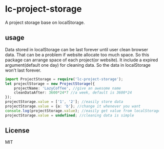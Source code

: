 # lc-project-storage
A project storage base on localStorage.

## usage
Data stored in localStorage can be last forever until user clean browser data. That can be a problem if website allocate too much space. So this package can arrange space of each project(or website). It include a expired argument(default one day) for cleaning data. So the data in localStorage won't last forever.

```typescript
import ProjectStorage = require('lc-project-storage');
let projectStorage = new ProjectStorage({
    projectName: 'LazyCoffee', //give an awesome name
    cleanDataAfter: 3600*24*7 //a week, default is 3600*24
});
projectStorage.value = ['1', '2']; //easily store data
projectStorage.value = {a: 'b'}; //change it whenever you want
console.log(projectStorage.value); //easily get value from localStorage
projectStorage.value = undefined; //cleaning data is simple
```

## License
MIT
